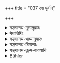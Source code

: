 +++
title = "037 दश पूर्वान्"

+++

<details><summary>गङ्गानथ-मूलानुवादः</summary>

The son born of the wife married by the Brāhma form is a performer of righteous acts, absolves from sins ten Pitṛs on the ascending side and ten on the descending side of his family, as also himself as the twenty-first.—(37)
</details>

<details><summary>मेधातिथिः</summary>

**पूर्वे वंश्या** पितृपितामहादयः । **अपरे** पुत्रपौत्रादयः । तान् **मोचयत्य् एनसो** नरकादियातनाभ्य उद्धरति । ब्राह्मेन विवाहेन ऊढा तस्यां यो जातः पुत्रः स **सुकृतकृत्** पुण्यकृद् यदि भवति । **पितॄन्** परलोकगतान् । पितृशब्दो ऽयं प्रेतपर्यायः न हि पुत्रादिसंततेर् अन्यथा पितृव्यपदेशसंभवः । **दश**शब्दः प्रत्येकम् अभिसंबध्यते **पूर्वापर**शब्दाभ्याम्, **एकविंशकम्** इति निर्देशात् । 

- अर्थवादश् चायम् । तेनागतान् अनुत्पन्नान् कथं मोचयतीति न वाच्यम् । पूर्वेषां त्व् अपत्यकृतेन शुभेन श्राद्धादिना भवत्य् एव पापान् मोक्ष इति श्राद्धाधिकारे कथयिष्यते । अतो दशापरान् एनसो मोचयतीत्य् एतद् उक्तं भवति- दशपुरुषा यस्मिन् कुले ऽपापा जायन्त इत्य् आलम्बनम् ॥ ३.३७ ॥
</details>

<details><summary>गङ्गानथ-भाष्यानुवादः</summary>

‘*Pitṛs on the ascending side*,’ *i.e*., father, grandfather, and so forth.

‘*Pitṛs on the descending side*,’ *i.e*., son, grandson, and so forth.

These he ‘*absolves from sins i.e*., saves them from the sufferings of hell, etc.

Tbe son that is born of the girl married by the Brāhma form ‘*is a performer* *of* *righteous acts*,’—*i.e*., his deeds are virtuous.

‘*Pitṛs*’—those that have gone over to the other world. The term ‘*pitṛ*’ here stands for *dead persons*; in no other sense could the son and other descendants be spoken of as one’s ‘*pitṛs*.’

‘*Ten*’— this is construed with both ‘ascendants’ and ‘descendants;’ as is clear from the man himself being spoken of as ‘the twenty-first.’

This verse is a purely laudatory exaggeration. Hence the question need not be raised how the man can save from sin his descendants, who are not yet born. For *ancestors*, freedom from sin is actually brought about by the proper performance, by the son, of *Śrāddha* and other rites; this we shall explain under the section on ‘*Śrāddha*.’ All that the assertion that ‘he absolves from sins ten descendants’ means is that in his family ten lines of descendants are born sinless.—(37)
</details>

<details><summary>गङ्गानथ-टिप्पन्यः</summary>

This verse is quoted in *Vīramitrodaya* (Saṃskāra, p. 863), where it explains ‘*Brāhmaṇī*’ as ‘the girl married in the Brāhma form;’ and adds that the term ‘*pitṛn*’ includes the son and other descendants also;—also in *Parāśaramādhava* (Ācāra, p. 487);—in *Aparārka* (p. 88), which explains ‘*Sukṛta*’ as ‘doing what is enjoined and avoiding what is forbidden’;—in *Hemādri* (Dāna, p. 683); and in *Smṛticandrikā* (Saṃskāra, p. 227).
</details>

<details><summary>गङ्गानथ-तुल्य-वाक्यानि</summary>

*Gautama* (4.29.33).—‘The good sons purify; the son born of a wife
married by the Brāhma form purifies ten past and ten future generations, along with oneself.’

*Viṣṇu* (24.29).—‘The son of a wife married by the Brāhma form purifies
twenty-one generations.’

*Yājñavalkya* (1.58).—‘The son horn of this marriage purifies twenty-one
generations.’

*Āśvalāyana-Gṛhyasūtra* (16.1.1).—‘The son born thereof purifies twelve
past and twelve future venerations on both sides.’

*Śaunaka* (Vīramitrodaya-Saṃskāra, p. 863).—‘When a girl has been given
away in the Brāhma form of marriage, the son born of her purifies twelve past and twelve future generations both on his maternal and his paternal sides.’
</details>

<details><summary>Bühler</summary>

037	The son of a wife wedded according to the Brahma rite, if he performs meritorious acts, liberates from sin ten ancestors, ten descendants and himself as the twenty-first.
</details>
